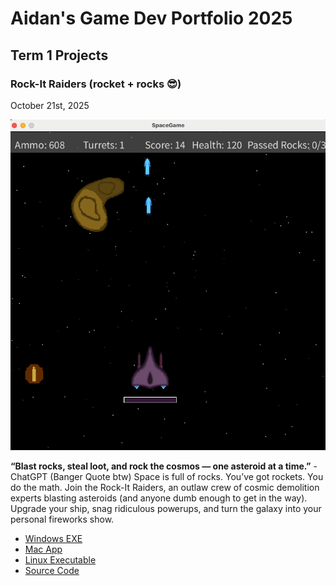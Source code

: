 # Aidan's Game Dev Portfolio 2025

## Term 1 Projects

### Rock-It Raiders (rocket + rocks 😎)
October 21st, 2025

![SpaceGame](https://github.com/GeraldZ-o/portfolio/blob/main/images/spacegame.png?raw=true)

**“Blast rocks, steal loot, and rock the cosmos — one asteroid at a time.”** - ChatGPT (Banger Quote btw)
Space is full of rocks. You’ve got rockets.
You do the math.
Join the Rock-It Raiders, an outlaw crew of cosmic demolition experts blasting asteroids (and anyone dumb enough to get in the way). Upgrade your ship, snag ridiculous powerups, and turn the galaxy into your personal fireworks show.

* [Windows EXE](https://github.com/GeraldZ-o/portfolio/blob/main/src/SpaceGame/windows-amd64.zip)
* [Mac App](https://github.com/GeraldZ-o/portfolio/blob/main/src/SpaceGame/macos-x86_64.zip)
* [Linux Executable]()
* [Source Code](https://github.com/GeraldZ-o/portfolio/tree/main/src/SpaceGame)
